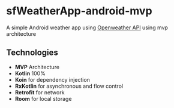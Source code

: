 # sfWeatherApp-android-mvp

A simple Android weather app using [Openweather API](https://openweathermap.org/api) using mvp architecture

## Technologies

- **MVP** Architecture
- **Kotlin** 100%
- **Koin** for dependency injection
- **RxKotlin** for asynchronous and flow control
- **Retrofit** for network
- **Room** for local storage
